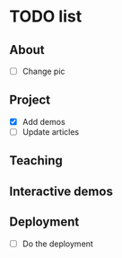 # TODO list
## About

- [ ] Change pic
## Project

- [x] Add demos
- [ ] Update articles

## Teaching

## Interactive demos

## Deployment 

- [ ] Do the deployment
